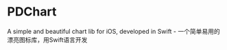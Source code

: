 PDChart
=======

A simple and beautiful chart lib for iOS, developed in Swift - 一个简单易用的漂亮图标库，用Swift语言开发
